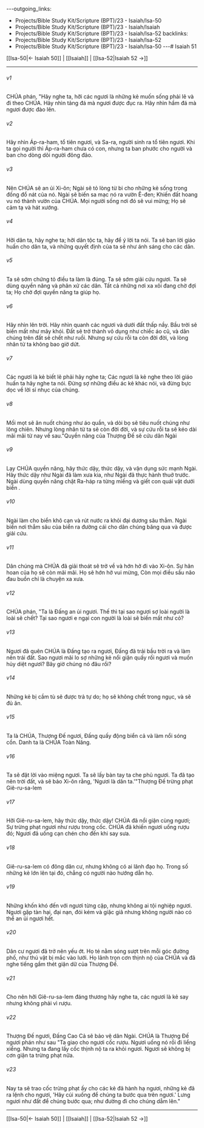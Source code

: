 ---outgoing_links:
  - Projects/Bible Study Kit/Scripture (BPT)/23 - Isaiah/Isa-50
  - Projects/Bible Study Kit/Scripture (BPT)/23 - Isaiah/Isaiah
  - Projects/Bible Study Kit/Scripture (BPT)/23 - Isaiah/Isa-52
backlinks:
  - Projects/Bible Study Kit/Scripture (BPT)/23 - Isaiah/Isa-52
  - Projects/Bible Study Kit/Scripture (BPT)/23 - Isaiah/Isa-50
---# Isaiah 51

[[Isa-50|← Isaiah 50]] | [[Isaiah]] | [[Isa-52|Isaiah 52 →]]
***



###### v1 
CHÚA phán, "Hãy nghe ta, hỡi các ngươi là những kẻ muốn sống phải lẽ và đi theo CHÚA. Hãy nhìn tảng đá mà ngươi được đục ra. Hãy nhìn hầm đá mà ngươi được đào lên. 

###### v2 
Hãy nhìn Áp-ra-ham, tổ tiên ngươi, và Sa-ra, người sinh ra tổ tiên ngươi. Khi ta gọi người thì Áp-ra-ham chưa có con, nhưng ta ban phước cho người và ban cho dòng dõi người đông đảo. 

###### v3 
Nên CHÚA sẽ an ủi Xi-ôn; Ngài sẽ tỏ lòng từ bi cho những kẻ sống trong đống đổ nát của nó. Ngài sẽ biến sa mạc nó ra vườn Ê-đen; Khiến đất hoang vu nó thành vườn của CHÚA. Mọi người sống nơi đó sẽ vui mừng; Họ sẽ cảm tạ và hát xướng. 

###### v4 
Hỡi dân ta, hãy nghe ta; hỡi dân tộc ta, hãy để ý lời ta nói. Ta sẽ ban lời giáo huấn cho dân ta, và những quyết định của ta sẽ như ánh sáng cho các dân. 

###### v5 
Ta sẽ sớm chứng tỏ điều ta làm là đúng. Ta sẽ sớm giải cứu ngươi. Ta sẽ dùng quyền năng và phân xử các dân. Tất cả những nơi xa xôi đang chờ đợi ta; Họ chờ đợi quyền năng ta giúp họ. 

###### v6 
Hãy nhìn lên trời. Hãy nhìn quanh các ngươi và dưới đất thấp nầy. Bầu trời sẽ biến mất như mây khói. Đất sẽ trở thành vô dụng như chiếc áo cũ, và dân chúng trên đất sẽ chết như ruồi. Nhưng sự cứu rỗi ta còn đời đời, và lòng nhân từ ta không bao giờ dứt. 

###### v7 
Các ngươi là kẻ biết lẽ phải hãy nghe ta; Các ngươi là kẻ nghe theo lời giáo huấn ta hãy nghe ta nói. Đừng sợ những điều ác kẻ khác nói, và đừng bực dọc về lời sỉ nhục của chúng. 

###### v8 
Mối mọt sẽ ăn nuốt chúng như áo quần, và dòi bọ sẽ tiêu nuốt chúng như lông chiên. Nhưng lòng nhân từ ta sẽ còn đời đời, và sự cứu rỗi ta sẽ kéo dài mãi mãi từ nay về sau."Quyền năng của Thượng Đế sẽ cứu dân Ngài 

###### v9 
Lạy CHÚA quyền năng, hãy thức dậy, thức dậy, và vận dụng sức mạnh Ngài. Hãy thức dậy như Ngài đã làm xưa kia, như Ngài đã thực hành thuở trước. Ngài dùng quyền năng chặt Ra-háp ra từng miếng và giết con quái vật dưới biển . 

###### v10 
Ngài làm cho biển khô cạn và rút nước ra khỏi đại dương sâu thẳm. Ngài biến nơi thẳm sâu của biển ra đường cái cho dân chúng băng qua và được giải cứu. 

###### v11 
Dân chúng mà CHÚA đã giải thoát sẽ trở về và hớn hở đi vào Xi-ôn. Sự hân hoan của họ sẽ còn mãi mãi. Họ sẽ hớn hở vui mừng, Còn mọi điều sầu não đau buồn chỉ là chuyện xa xưa. 

###### v12 
CHÚA phán, "Ta là Đấng an ủi ngươi. Thế thì tại sao ngươi sợ loài người là loài sẽ chết? Tại sao ngươi e ngại con người là loài sẽ biến mất như cỏ? 

###### v13 
Ngươi đã quên CHÚA là Đấng tạo ra ngươi, Đấng đã trải bầu trời ra và làm nên trái đất. Sao ngươi mãi lo sợ những kẻ nổi giận quấy rối ngươi và muốn hủy diệt ngươi? Bây giờ chúng nó đâu rồi? 

###### v14 
Những kẻ bị cầm tù sẽ được trả tự do; họ sẽ không chết trong ngục, và sẽ đủ ăn. 

###### v15 
Ta là CHÚA, Thượng Đế ngươi, Đấng quấy động biển cả và làm nổi sóng cồn. Danh ta là CHÚA Toàn Năng. 

###### v16 
Ta sẽ đặt lời vào miệng ngươi. Ta sẽ lấy bàn tay ta che phủ ngươi. Ta đã tạo nên trời đất, và sẽ bảo Xi-ôn rằng, 'Ngươi là dân ta.'"Thượng Đế trừng phạt Giê-ru-sa-lem 

###### v17 
Hỡi Giê-ru-sa-lem, hãy thức dậy, thức dậy! CHÚA đã nổi giận cùng ngươi; Sự trừng phạt ngươi như rượu trong cốc. CHÚA đã khiến ngươi uống rượu đó; Ngươi đã uống cạn chén cho đến khi say sưa. 

###### v18 
Giê-ru-sa-lem có đông dân cư, nhưng không có ai lãnh đạo họ. Trong số những kẻ lớn lên tại đó, chẳng có người nào hướng dẫn họ. 

###### v19 
Những khốn khó đến với ngươi từng cặp, nhưng không ai tội nghiệp ngươi. Ngươi gặp tàn hại, đại nạn, đói kém và giặc giã nhưng không người nào có thể an ủi ngươi hết. 

###### v20 
Dân cư ngươi đã trở nên yếu ớt. Họ té nằm sóng sượt trên mỗi góc đường phố, như thú vật bị mắc vào lưới. Họ lãnh trọn cơn thịnh nộ của CHÚA và đã nghe tiếng gầm thét giận dữ của Thượng Đế. 

###### v21 
Cho nên hỡi Giê-ru-sa-lem đáng thương hãy nghe ta, các ngươi là kẻ say nhưng không phải vì rượu. 

###### v22 
Thượng Đế ngươi, Đấng Cao Cả sẽ bảo vệ dân Ngài. CHÚA là Thượng Đế ngươi phán như sau "Ta giao cho ngươi cốc rượu. Ngươi uống nó rồi đi liểng xiểng. Nhưng ta đang lấy cốc thịnh nộ ta ra khỏi ngươi. Ngươi sẽ không bị cơn giận ta trừng phạt nữa. 

###### v23 
Nay ta sẽ trao cốc trừng phạt ấy cho các kẻ đã hành hạ ngươi, những kẻ đã ra lệnh cho ngươi, 'Hãy cúi xuống để chúng ta bước qua trên ngươi.' Lưng ngươi như đất để chúng bước qua; như đường đi cho chúng dẫm lên."

***
[[Isa-50|← Isaiah 50]] | [[Isaiah]] | [[Isa-52|Isaiah 52 →]]
